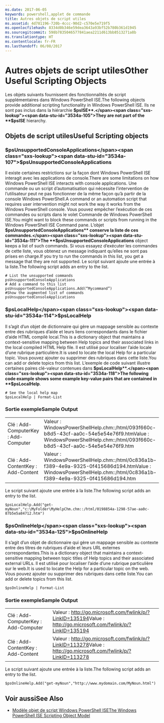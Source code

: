 ```yaml
---
ms.date: 2017-06-05
keywords: powershell,applet de commande
title: Autres objets de script utiles
ms.assetid: 4d781196-720b-4ccc-90d2-c570e5e719f5
ms.openlocfilehash: 8334d0b346e59dea3643a93bf52b780b361d1945
ms.sourcegitcommit: 598b7835046577841aea2211d613bb8513271a8b
ms.translationtype: HT
ms.contentlocale: fr-FR
ms.lasthandoff: 06/08/2017
---
```

# <a name="other-useful-scripting-objects"></a><span data-ttu-id="3534a-103">Autres objets de script utiles</span><span class="sxs-lookup"><span data-stu-id="3534a-103">Other Useful Scripting Objects</span></span>
  <span data-ttu-id="3534a-104">Les objets suivants fournissent des fonctionnalités de script supplémentaires dans Windows PowerShell ISE.</span><span class="sxs-lookup"><span data-stu-id="3534a-104">The following objects provide additional scripting functionality in Windows PowerShell ISE.</span></span> <span data-ttu-id="3534a-105">Ils ne sont pas inclus dans la hiérarchie **$psISE**.</span><span class="sxs-lookup"><span data-stu-id="3534a-105">They are not part of the **$psISE** hierarchy.</span></span>

## <a name="useful-scripting-objects"></a><span data-ttu-id="3534a-106">Objets de script utiles</span><span class="sxs-lookup"><span data-stu-id="3534a-106">Useful Scripting objects</span></span>

### <a name="psunsupportedconsoleapplications"></a><span data-ttu-id="3534a-107">$psUnsupportedConsoleApplications</span><span class="sxs-lookup"><span data-stu-id="3534a-107">$psUnsupportedConsoleApplications</span></span>
 <span data-ttu-id="3534a-108">Il existe certaines restrictions sur la façon dont Windows PowerShell ISE interagit avec les applications de console.</span><span class="sxs-lookup"><span data-stu-id="3534a-108">There are some limitations on how Windows PowerShell ISE interacts with console applications.</span></span> <span data-ttu-id="3534a-109">Une commande ou un script d’automatisation qui nécessite l’intervention de l’utilisateur peut ne pas fonctionner de la même façon qu’à partir de la console Windows PowerShell.</span><span class="sxs-lookup"><span data-stu-id="3534a-109">A command or an automation script that requires user intervention might not work the way it works from the Windows PowerShell console.</span></span> <span data-ttu-id="3534a-110">Vous pouvez empêcher l’exécution de ces commandes ou scripts dans le volet Commande de Windows PowerShell ISE.</span><span class="sxs-lookup"><span data-stu-id="3534a-110">You might want to block these commands or scripts from running in the Windows PowerShell ISE Command pane.</span></span> <span data-ttu-id="3534a-111">L’objet **$psUnsupportedConsoleApplications** conserve la liste de ces commandes.</span><span class="sxs-lookup"><span data-stu-id="3534a-111">The **$psUnsupportedConsoleApplications** object keeps a list of such commands.</span></span> <span data-ttu-id="3534a-112">Si vous essayez d’exécuter les commandes de cette liste, vous obtenez un message indiquant qu’elles ne sont pas prises en charge.</span><span class="sxs-lookup"><span data-stu-id="3534a-112">If you try to run the commands in this list, you get a message that they are not supported.</span></span> <span data-ttu-id="3534a-113">Le script suivant ajoute une entrée à la liste.</span><span class="sxs-lookup"><span data-stu-id="3534a-113">The following script adds an entry to the list.</span></span>

```
# List the unsupported commands
psUnsupportedConsoleApplications
# Add a command to this list
psUnsupportedConsoleApplications.Add(“Mycommand”)
#Show the augmented list of commands
psUnsupportedConsoleApplications

```

### <a name="pslocalhelp"></a><span data-ttu-id="3534a-114">$psLocalHelp</span><span class="sxs-lookup"><span data-stu-id="3534a-114">$psLocalHelp</span></span>
 <span data-ttu-id="3534a-115">Il s’agit d’un objet de dictionnaire qui gère un mappage sensible au contexte entre des rubriques d’aide et leurs liens correspondants dans le fichier d’aide HTML compilé local.</span><span class="sxs-lookup"><span data-stu-id="3534a-115">This is a dictionary object that maintains a context-sensitive mapping between Help topics and their associated links in the local compiled HTML Help file.</span></span> <span data-ttu-id="3534a-116">Il est utilisé pour localiser l’aide locale d’une rubrique particulière.</span><span class="sxs-lookup"><span data-stu-id="3534a-116">It is used to locate the local Help for a particular topic.</span></span> <span data-ttu-id="3534a-117">Vous pouvez ajouter ou supprimer des rubriques dans cette liste.</span><span class="sxs-lookup"><span data-stu-id="3534a-117">You can add or delete topics from this list.</span></span> <span data-ttu-id="3534a-118">L’exemple de code suivant illustre certaines paires clé-valeur contenues dans **$psLocalHelp**.</span><span class="sxs-lookup"><span data-stu-id="3534a-118">The following code example shows some example key-value pairs that are contained in **$psLocalHelp**.</span></span>

```
# See the local help map
$psLocalHelp | Format-List

```

### <a name="sample-output"></a><span data-ttu-id="3534a-119">Sortie exemple</span><span class="sxs-lookup"><span data-stu-id="3534a-119">Sample Output</span></span>

|||
|-|-|
|<span data-ttu-id="3534a-120">Clé : Add-Computer</span><span class="sxs-lookup"><span data-stu-id="3534a-120">Key : Add-Computer</span></span>|<span data-ttu-id="3534a-121">Valeur : WindowsPowerShellHelp.chm::/html/093f660c-b8d5-43cf-aa0c-54e5e54e76f9.htm</span><span class="sxs-lookup"><span data-stu-id="3534a-121">Value : WindowsPowerShellHelp.chm::/html/093f660c-b8d5-43cf-aa0c-54e5e54e76f9.htm</span></span>|
|<span data-ttu-id="3534a-122">Clé : Add-Content</span><span class="sxs-lookup"><span data-stu-id="3534a-122">Key : Add-Content</span></span>|<span data-ttu-id="3534a-123">Valeur : WindowsPowerShellHelp.chm::/html/0c836a1b-f389-4e9a-9325-0f415686d194.htm</span><span class="sxs-lookup"><span data-stu-id="3534a-123">Value : WindowsPowerShellHelp.chm::/html/0c836a1b-f389-4e9a-9325-0f415686d194.htm</span></span>|

 <span data-ttu-id="3534a-124">Le script suivant ajoute une entrée à la liste.</span><span class="sxs-lookup"><span data-stu-id="3534a-124">The following script adds an entry to the list.</span></span>

```
$psLocalHelp.Add("get-myNoun","c:\MyFolder\MyHelpChm.chm::/html/0198854a-1298-57ae-aa0c-87b5e5a84712.htm")
```

### <a name="psonlinehelp"></a><span data-ttu-id="3534a-125">$psOnlineHelp</span><span class="sxs-lookup"><span data-stu-id="3534a-125">$psOnlineHelp</span></span>
 <span data-ttu-id="3534a-126">Il s’agit d’un objet de dictionnaire qui gère un mappage sensible au contexte entre des titres de rubriques d’aide et leurs URL externes correspondantes.</span><span class="sxs-lookup"><span data-stu-id="3534a-126">This is a dictionary object that maintains a context-sensitive mapping between topic titles of Help topics and their associated external URLs.</span></span> <span data-ttu-id="3534a-127">Il est utilisé pour localiser l’aide d’une rubrique particulière sur le web.</span><span class="sxs-lookup"><span data-stu-id="3534a-127">It is used to locate the Help for a particular topic on the web.</span></span> <span data-ttu-id="3534a-128">Vous pouvez ajouter ou supprimer des rubriques dans cette liste.</span><span class="sxs-lookup"><span data-stu-id="3534a-128">You can add or delete topics from this list.</span></span>

```
$psOnlineHelp | Format-List

```

### <a name="sample-output"></a><span data-ttu-id="3534a-129">Sortie exemple</span><span class="sxs-lookup"><span data-stu-id="3534a-129">Sample Output</span></span>

|||
|-|-|
|<span data-ttu-id="3534a-130">Clé : Add-Computer</span><span class="sxs-lookup"><span data-stu-id="3534a-130">Key : Add-Computer</span></span>|<span data-ttu-id="3534a-131">Valeur : http://go.microsoft.com/fwlink/p/?LinkID=135194</span><span class="sxs-lookup"><span data-stu-id="3534a-131">Value : http://go.microsoft.com/fwlink/p/?LinkID=135194</span></span>|
|<span data-ttu-id="3534a-132">Clé : Add-Content</span><span class="sxs-lookup"><span data-stu-id="3534a-132">Key : Add-Content</span></span>|<span data-ttu-id="3534a-133">Valeur : http://go.microsoft.com/fwlink/p/?LinkID=113278</span><span class="sxs-lookup"><span data-stu-id="3534a-133">Value : http://go.microsoft.com/fwlink/p/?LinkID=113278</span></span>|

 <span data-ttu-id="3534a-134">Le script suivant ajoute une entrée à la liste.</span><span class="sxs-lookup"><span data-stu-id="3534a-134">The following script adds an entry to the list.</span></span>

```
$psOnlineHelp.Add("get-myNoun","http://www.mydomain.com/MyNoun.html")
```

## <a name="see-also"></a><span data-ttu-id="3534a-135">Voir aussi</span><span class="sxs-lookup"><span data-stu-id="3534a-135">See Also</span></span>
- [<span data-ttu-id="3534a-136">Modèle objet de script Windows PowerShell ISE</span><span class="sxs-lookup"><span data-stu-id="3534a-136">The Windows PowerShell ISE Scripting Object Model</span></span>](../../core-powershell/ise/The-Windows-PowerShell-ISE-Scripting-Object-Model.md)

  
